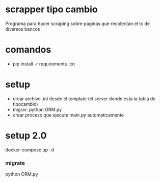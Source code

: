 # scrapper tipo cambio

Programa para hacer scraping sobre paginas que recolectan el tc de diversos bancos

# comandos 

* pip install -r requirements .txt

# setup 

- crear archivo .ini desde el template (el server donde esta la tabla de tipocambio)
- migrar: python ORM.py
- crear proceso que ejecute main.py automaticamente

# setup 2.0

docker-compose up -d

### migrate

python ORM.py

